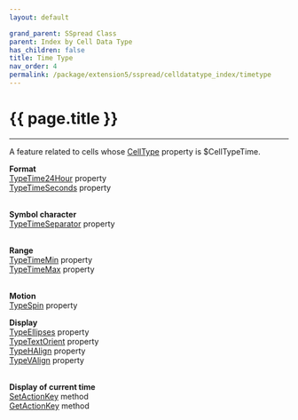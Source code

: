 ```yaml
---
layout: default

grand_parent: SSpread Class
parent: Index by Cell Data Type
has_children: false
title: Time Type
nav_order: 4
permalink: /package/extension5/sspread/celldatatype_index/timetype
---
```

# {{ page.title }}
---

A feature related to cells whose [CellType](/package/extension5/sspread/properties/celltype) property is $CellTypeTime.

**Format**<br>
[TypeTime24Hour](/package/extension5/sspread/properties/typetime24hour) property<br>
[TypeTimeSeconds](/package/extension5/sspread/properties/typetimeseconds) property<br><br>

**Symbol character**<br>
[TypeTimeSeparator](/package/extension5/sspread/properties/typetimeseparator) property<br><br>

**Range**<br>
[TypeTimeMin](/package/extension5/sspread/properties/typetimemin) property<br>
[TypeTimeMax](/package/extension5/sspread/properties/typetimemax) property<br><br>

**Motion**<br>
[TypeSpin](/package/extension5/sspread/properties/typespin) property<br>

**Display**<br>
[TypeEllipses](/package/extension5/sspread/properties/typeellipses) property<br>
[TypeTextOrient](/package/extension5/sspread/properties/typetextorient) property<br>
[TypeHAlign](/package/extension5/sspread/properties/typehalign) property<br>
[TypeVAlign](/package/extension5/sspread/properties/typevalign) property<br><br>

**Display of current time**<br>
[SetActionKey](/package/extension5/sspread/methods/setactionkey) method<br>
[GetActionKey](/package/extension5/sspread/methods/getactionkey) method<br><br>